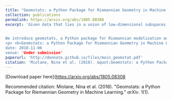 ```yaml
---
title: "Geomstats: a Python Package for Riemannian Geometry in Machine Learning"
collection: publications
permalink: https://arxiv.org/abs/1805.08308
excerpt: 'Given data that lies in a union of low-dimensional subspaces, the problem of subspace clustering aims to learn - in an unsupervised manner - the membership of the data to their respective subspaces. State-of-the-art subspace clustering methods typically adopt a two-step procedure, by (a) constructing an affinity measure among data points is constructed, and (b) applying spectral clustering to find the membership of the data to their respective subspaces. However, such methods difficulty scale up to large-scale datasets.
 

We introduce geomstats, a Python package for Riemannian modelization and optimization over manifolds such as hyperspheres, hyperbolic spaces, SPD matrices or Lie groups of transformations. Our contribution is threefold. First, geomstats allows the flexible modeling of many a machine learning problem through an efficient and extensively unit-tested implementations of these manifolds, as well as the set of useful Riemannian metrics, exponential and logarithm maps that we provide. Moreover, the wide choice of loss functions and our implementation of the corresponding gradients allow fast and easy optimization over manifolds. Finally, geomstats is the only package to provide a unified framework for Riemannian geometry, as the operations implemented in geomstats are available with different computing backends (numpy,tensorflow and keras), as well as with a GPU-enabled mode–-thus considerably facilitating the application of Riemannian geometry in machine learning. In this paper, we present geomstats through a review of the utility and advantages of manifolds in machine learning, using the concrete examples that they span to show the efficiency and practicality of their implementation using our package.
<p> <b>Geomstats: a Python Package for Riemannian Geometry in Machine Learning</b>, Nina Miolane, Johan Mathe, Claire Donnat, Mikael Jorda and Xavier Pennec. (Under review)
date: 2018-11-06
venue: 'Under submission'
paperurl: 'http://donnate.github.io/files/main_geomstat.pdf'
citation: 'Miolane, Nina et al. (2018). &quot;Geomstats: a Python Package for Riemannian Geometry in Machine Learning.&quot; <i>arXiv</i>. 1(1).'
---
```



[Download paper here](https://arxiv.org/abs/1805.08308

Recommended citation: Miolane, Nina et al. (2018). "Geomstats: a Python Package for Riemannian Geometry in Machine Learning." <i>arXiv</i>. 1(1).

